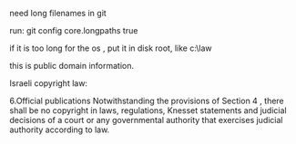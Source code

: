 
need long filenames in git 

run: git config core.longpaths true

if it is too long for the os , put it in disk root, like c:\law



this is public domain information.

Israeli copyright law:

6.Official publications
 Notwithstanding the provisions of Section 4 , there shall be no copyright in laws, regulations, Knesset statements and judicial decisions of a court or any governmental authority that exercises judicial authority according to law.

